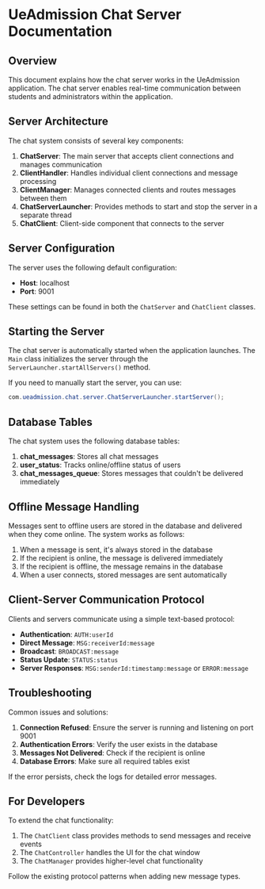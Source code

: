 # UeAdmission Chat Server Documentation

## Overview

This document explains how the chat server works in the UeAdmission application. The chat server enables real-time communication between students and administrators within the application.

## Server Architecture

The chat system consists of several key components:

1. **ChatServer**: The main server that accepts client connections and manages communication
2. **ClientHandler**: Handles individual client connections and message processing
3. **ClientManager**: Manages connected clients and routes messages between them
4. **ChatServerLauncher**: Provides methods to start and stop the server in a separate thread
5. **ChatClient**: Client-side component that connects to the server

## Server Configuration

The server uses the following default configuration:

- **Host**: localhost
- **Port**: 9001

These settings can be found in both the `ChatServer` and `ChatClient` classes.

## Starting the Server

The chat server is automatically started when the application launches. The `Main` class initializes the server through the `ServerLauncher.startAllServers()` method.

If you need to manually start the server, you can use:

```java
com.ueadmission.chat.server.ChatServerLauncher.startServer();
```

## Database Tables

The chat system uses the following database tables:

1. **chat_messages**: Stores all chat messages
2. **user_status**: Tracks online/offline status of users
3. **chat_messages_queue**: Stores messages that couldn't be delivered immediately

## Offline Message Handling

Messages sent to offline users are stored in the database and delivered when they come online. The system works as follows:

1. When a message is sent, it's always stored in the database
2. If the recipient is online, the message is delivered immediately
3. If the recipient is offline, the message remains in the database
4. When a user connects, stored messages are sent automatically

## Client-Server Communication Protocol

Clients and servers communicate using a simple text-based protocol:

- **Authentication**: `AUTH:userId`
- **Direct Message**: `MSG:receiverId:message`
- **Broadcast**: `BROADCAST:message`
- **Status Update**: `STATUS:status`
- **Server Responses**: `MSG:senderId:timestamp:message` or `ERROR:message`

## Troubleshooting

Common issues and solutions:

1. **Connection Refused**: Ensure the server is running and listening on port 9001
2. **Authentication Errors**: Verify the user exists in the database
3. **Messages Not Delivered**: Check if the recipient is online
4. **Database Errors**: Make sure all required tables exist

If the error persists, check the logs for detailed error messages.

## For Developers

To extend the chat functionality:

1. The `ChatClient` class provides methods to send messages and receive events
2. The `ChatController` handles the UI for the chat window
3. The `ChatManager` provides higher-level chat functionality

Follow the existing protocol patterns when adding new message types.
